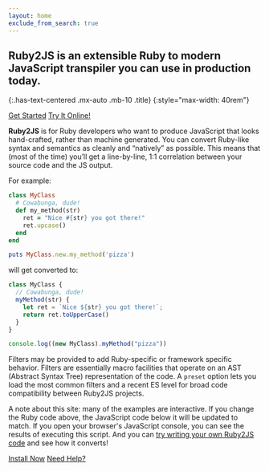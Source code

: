 ```yaml
---
layout: home
exclude_from_search: true
---
```


## Ruby2JS is an extensible Ruby to modern JavaScript transpiler you can use in production today.
{:.has-text-centered .mx-auto .mb-10 .title}
{:style="max-width: 40rem"}

<button-group class="buttons is-centered mb-10">
  <a href="/docs" class="button is-info is-large has-mixed-case">Get Started</a>
  <a href="/demo?preset=true" class="button is-warning is-large has-mixed-case">Try It Online!</a>
</button-group>

**Ruby2JS** is for Ruby developers who want to produce JavaScript that looks hand-crafted, rather than machine generated. You can convert Ruby-like syntax and semantics as cleanly and “natively” as possible. This means that (most of the time) you’ll get a line-by-line, 1:1 correlation between your source code and the JS output.

For example:

<div data-controller="ruby" data-options='{
  "preset": true,
  "filters": ["camelCase"]
}'></div>

```ruby
class MyClass
  # Cowabunga, dude!
  def my_method(str)
    ret = "Nice #{str} you got there!"
    ret.upcase()
  end
end

puts MyClass.new.my_method('pizza')
```

will get converted to:

<div data-controller="js"></div>

```js
class MyClass {
  // Cowabunga, dude!
  myMethod(str) {
    let ret = `Nice ${str} you got there!`;
    return ret.toUpperCase()
  }
}

console.log((new MyClass).myMethod("pizza"))
```

<div data-controller="eval"></div>

Filters may be provided to add Ruby-specific or framework specific behavior. Filters are essentially macro facilities that operate on an AST (Abstract Syntax Tree) representation of the code. A `preset` option lets you load the most common filters and a recent ES level for broad code compatibility between Ruby2JS projects.

A note about this site: many of the examples are interactive.  If you change
the Ruby code above, the JavaScript code below it will be updated to match.
If you open your browser's JavaScript console, you can see the results of
executing this script. And you can [try writing your own Ruby2JS code](/demo?preset=true) and see how it converts!

<button-group class="buttons is-centered mt-12 mb-4">
  <a href="/docs" class="button is-info is-large has-mixed-case">Install Now</a>
  <a href="/docs/community/" class="button is-warning is-large has-mixed-case">Need Help?</a>
</button-group>

